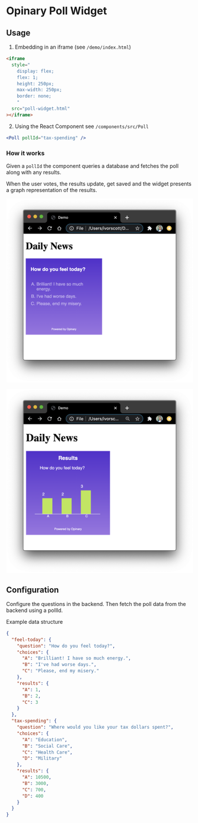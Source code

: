 # Opinary Poll Widget

## Usage

1. Embedding in an iframe (see `/demo/index.html`)

```html
<iframe
  style="
    display: flex;
    flex: 1;
    height: 250px;
    max-width: 250px;
    border: none;
    "
  src="poll-widget.html"
></iframe>
```

2. Using the React Component see `/components/src/Poll`

```jsx
<Poll pollId="tax-spending" />
```

### How it works

Given a `pollId` the component queries a database and fetches the poll along with any results.

When the user votes, the results update, get saved and the widget presents a graph representation of the results.

![poll](before.png)

![poll results](after.png)

## Configuration

Configure the questions in the backend. Then fetch the poll data from the backend using a pollId.

Example data structure

```json
{
  "feel-today": {
    "question": "How do you feel today?",
    "choices": {
      "A": "Brilliant! I have so much energy.",
      "B": "I've had worse days.",
      "C": "Please, end my misery."
    },
    "results": {
      "A": 1,
      "B": 2,
      "C": 3
    }
  },
  "tax-spending": {
    "question": "Where would you like your tax dollars spent?",
    "choices": {
      "A": "Education",
      "B": "Social Care",
      "C": "Health Care",
      "D": "Military"
    },
    "results": {
      "A": 10500,
      "B": 3000,
      "C": 700,
      "D": 400
    }
  }
}
```
